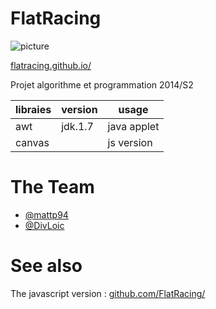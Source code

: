 FlatRacing
==========

![picture](https://raw.githubusercontent.com/DivLoic/master/flatracing/src/resources/flatracing.png) 

[flatracing.github.io/](http://flatracing.github.io/)      

Projet algorithme et programmation 2014/S2


libraies    | version   | usage 
------------|-----------|-----------
awt         | jdk.1.7   | java applet
canvas      |           | js version


The Team
==========

- [@mattp94](https://github.com/mattp94)
- [@DivLoic](https://github.com/DivLoic)

See also
==========

The javascript version : [github.com/FlatRacing/](https://github.com/FlatRacing/FlatRacing.github.io)



